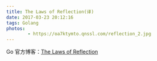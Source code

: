 ```yaml
---
title: The Laws of Reflection(译)
date: 2017-03-23 20:12:16
tags: Golang
photos: 
		- https://oa7ktymto.qnssl.com/reflection_2.jpg
---
```


Go 官方博客：[The Laws of Reflection](https://blog.golang.org/laws-of-reflection)
<!--more-->
